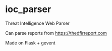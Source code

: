# ioc_parser
Threat Intelligence Web Parser

Can parse reports from https://thedfirreport.com

Made on Flask + gevent
